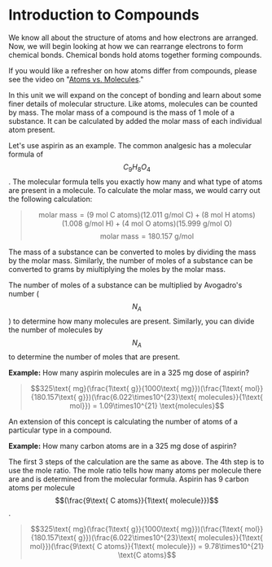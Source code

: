 <div style="float:right;margin:auto"><ebook-button title="Assemblies of Atoms" link="https://genchem.science.psu.edu/05-1-assemblies-atoms"></ebook-button></div>

# Introduction to Compounds


We know all about the structure of atoms and how electrons are arranged.  Now, we will begin looking at how we can rearrange electrons to form chemical bonds.  Chemical bonds hold atoms together forming compounds.  

If you would like a refresher on how atoms differ from compounds, please see the video on "[Atoms vs. Molecules](https://courses.ed.science.psu.edu/chem110/lesson-1/lesson-11/ions-and-molecules/molecules.md)."

In this unit we will expand on the concept of bonding and learn about some finer details of molecular structure.  Like atoms, molecules can be counted by mass.  The molar mass of a compound is the mass of 1 mole of a substance.  It can be calculated by added the molar mass of each individual atom present.

Let's use aspirin as an example.  The common analgesic has a molecular formula of $$C_9H_8O_4$$.  The molecular formula tells you exactly how many and what type of atoms are present in a molecule.  To calculate the molar mass, we would carry out the following calculation:
> $$\text{molar mass} = (9\text{ mol C atoms})(12.011\text{ g/mol C})+(8 \text{ mol H atoms})(1.008 \text{ g/mol H})+(4 \text{ mol O atoms})(15.999 \text{ g/mol O})$$ 
> $$\text{molar mass} = 180.157 \text{ g/mol}$$ 

The mass of a substance can be converted to moles by dividing the mass by the molar mass.  Similarly, the number of moles of a substance can be converted to grams by miultiplying the moles by the molar mass.

The number of moles of a substance can be multiplied by Avogadro's number ($$N_A$$) to determine how many molecules are present.  Similarly, you can divide the number of molecules by $$N_A$$ to determine the number of moles that are present.

**Example:**
How many aspirin molecules are in a 325 mg dose of aspirin?
> $$325\text{ mg}(\frac{1\text{ g}}{1000\text{ mg}})(\frac{1\text{ mol}}{180.157\text{ g}})(\frac{6.022\times10^{23}\text{ molecules}}{1\text{ mol}}) = 1.09\times10^{21} \text{molecules}$$ 


An extension of this concept is calculating the number of atoms of a particular type in a compound.   

**Example:**
How many carbon atoms are in a 325 mg dose of aspirin?

The first 3 steps of the calculation are the same as above.  The 4th step is to use the mole ratio.  The mole ratio tells how many atoms per molecule there are and is determined from the molecular formula.  Aspirin has 9 carbon atoms per molecule $$(\frac{9\text{ C atoms}}{1\text{ molecule}})$$.


> $$325\text{ mg}(\frac{1\text{ g}}{1000\text{ mg}})(\frac{1\text{ mol}}{180.157\text{ g}})(\frac{6.022\times10^{23}\text{ molecules}}{1\text{ mol}})(\frac{9\text{ C atoms}}{1\text{ molecule}}) = 9.78\times10^{21} \text{C atoms}$$ 




